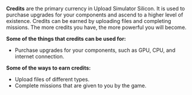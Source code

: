 **Credits** are the primary currency in Upload Simulator Silicon. It is used to purchase upgrades for your components and ascend to a higher level of existence. Credits can be earned by uploading files and completing missions. The more credits you have, the more powerful you will become.

**Some of the things that credits can be used for:**

- Purchase upgrades for your components, such as GPU, CPU, and internet connection.


**Some of the ways to earn credits:**

- Upload files of different types.
- Complete missions that are given to you by the game.
